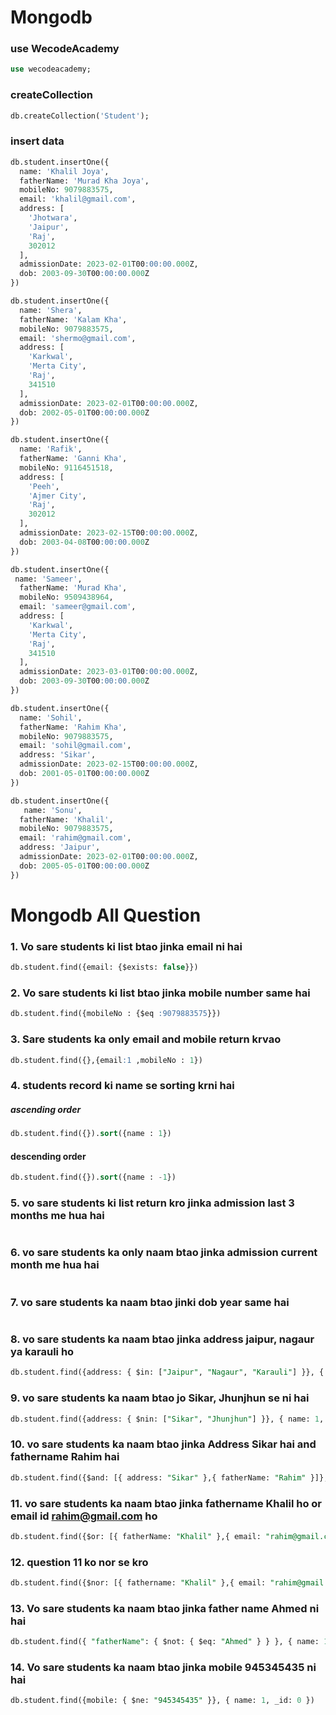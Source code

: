 # Mongodb

### use WecodeAcademy

```sql
use wecodeacademy;
```

### createCollection

```sql
db.createCollection('Student');
```

### insert data

```sql
db.student.insertOne({
  name: 'Khalil Joya',
  fatherName: 'Murad Kha Joya',
  mobileNo: 9079883575,
  email: 'khalil@gmail.com',
  address: [
    'Jhotwara',
    'Jaipur',
    'Raj',
    302012
  ],
  admissionDate: 2023-02-01T00:00:00.000Z,
  dob: 2003-09-30T00:00:00.000Z
})
```

```sql
db.student.insertOne({
  name: 'Shera',
  fatherName: 'Kalam Kha',
  mobileNo: 9079883575,
  email: 'shermo@gmail.com',
  address: [
    'Karkwal',
    'Merta City',
    'Raj',
    341510
  ],
  admissionDate: 2023-02-01T00:00:00.000Z,
  dob: 2002-05-01T00:00:00.000Z
})
```

```sql
db.student.insertOne({
  name: 'Rafik',
  fatherName: 'Ganni Kha',
  mobileNo: 9116451518,
  address: [
    'Peeh',
    'Ajmer City',
    'Raj',
    302012
  ],
  admissionDate: 2023-02-15T00:00:00.000Z,
  dob: 2003-04-08T00:00:00.000Z
})
```

```sql
db.student.insertOne({
 name: 'Sameer',
  fatherName: 'Murad Kha',
  mobileNo: 9509438964,
  email: 'sameer@gmail.com',
  address: [
    'Karkwal',
    'Merta City',
    'Raj',
    341510
  ],
  admissionDate: 2023-03-01T00:00:00.000Z,
  dob: 2003-09-30T00:00:00.000Z
})
```

```sql
db.student.insertOne({
  name: 'Sohil',
  fatherName: 'Rahim Kha',
  mobileNo: 9079883575,
  email: 'sohil@gmail.com',
  address: 'Sikar',
  admissionDate: 2023-02-15T00:00:00.000Z,
  dob: 2001-05-01T00:00:00.000Z
})
```

```sql
db.student.insertOne({
   name: 'Sonu',
  fatherName: 'Khalil',
  mobileNo: 9079883575,
  email: 'rahim@gmail.com',
  address: 'Jaipur',
  admissionDate: 2023-02-01T00:00:00.000Z,
  dob: 2005-05-01T00:00:00.000Z
})
```

# Mongodb All Question

### 1. Vo sare students ki list btao jinka email ni hai

```sql
db.student.find({email: {$exists: false}})

```

### 2. Vo sare students ki list btao jinka mobile number same hai

```sql
db.student.find({mobileNo : {$eq :9079883575}})
```

### 3. Sare students ka only email and mobile return krvao

```sql
db.student.find({},{email:1 ,mobileNo : 1})
```

### 4. students record ki name se sorting krni hai

##### ascending order

```sql
db.student.find({}).sort({name : 1})

```

#### descending order

```sql
db.student.find({}).sort({name : -1})
```

### 5. vo sare students ki list return kro jinka admission last 3 months me hua hai

```sql

```

### 6. vo sare students ka only naam btao jinka admission current month me hua hai

```sql

```

### 7. vo sare students ka naam btao jinki dob year same hai

```sql

```

### 8. vo sare students ka naam btao jinka address jaipur, nagaur ya karauli ho

```sql
db.student.find({address: { $in: ["Jaipur", "Nagaur", "Karauli"] }}, { name: 1, _id: 0 })
```

### 9. vo sare students ka naam btao jo Sikar, Jhunjhun se ni hai

```sql
db.student.find({address: { $nin: ["Sikar", "Jhunjhun"] }}, { name: 1, _id: 0 })
```

### 10. vo sare students ka naam btao jinka Address Sikar hai and fathername Rahim hai

```sql
db.student.find({$and: [{ address: "Sikar" },{ fatherName: "Rahim" }]}, { name: 1, _id: 0 })
```

### 11. vo sare students ka naam btao jinka fathername Khalil ho or email id rahim@gmail.com ho

```sql
db.student.find({$or: [{ fatherName: "Khalil" },{ email: "rahim@gmail.com" }]}, { name: 1, _id: 0 })
```

### 12. question 11 ko nor se kro

```sql
db.student.find({$nor: [{ fathername: "Khalil" },{ email: "rahim@gmail.com" }]}, { name: 1, _id: 0 })
```

### 13. Vo sare students ka naam btao jinka father name Ahmed ni hai

```sql
db.student.find({ "fatherName": { $not: { $eq: "Ahmed" } } }, { name: 1,  _id :  0 })
```

### 14. Vo sare students ka naam btao jinka mobile 945345435 ni hai

```sql
db.student.find({mobile: { $ne: "945345435" }}, { name: 1, _id: 0 })
```
